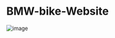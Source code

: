# BMW-bike-Website



![image](https://github.com/Ankush-Katiyar/BMW-bike-Website/assets/89477915/d0cbc38d-a8b6-4ca1-bd2f-d4fbd294066b)
